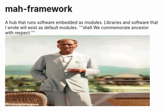 # mah-framework
A hub that runs software embedded as modules. Libraries and software that I wrote will exist as default modules.
'''shell
We commemorate ancestor with respect
'''
![alt text](https://github.com/C0derByM4H6301/mah-framework/blob/main/img/ata.jpg?raw=true)
